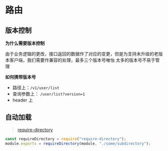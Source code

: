 # 路由

## 版本控制

**为什么需要版本控制**

由于业务逻辑的更改，接口返回的数据作了对应的变更，但是为支持未升级的老版本客户端，我们需要作兼容的处理，最多三个版本号唯怡
太多的版本号不易于管理

**如何携带版本号**

- 路径上：`/v1/user/list`
- 查询参数上： `/user/list?version=1`
- header 上

## 自动加载

> [require-directory](https://www.npmjs.com/package/require-directory)

```js
const requireDirectory = require("require-directory");
module.exports = requireDirectory(module, "./some/subdirectory");
```
